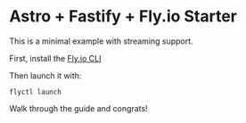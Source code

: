 # Astro + Fastify + Fly.io Starter

This is a minimal example with streaming support. 

First, install the [Fly.io CLI](https://fly.io/docs/hands-on/install-flyctl/)

Then launch it with:

```shell
flyctl launch
```

Walk through the guide and congrats!